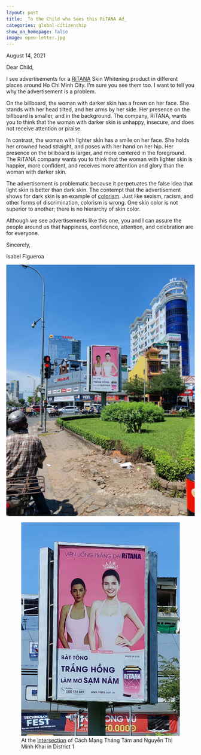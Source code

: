 ```yaml
---
layout: post
title: _To the Child who Sees this RiTANA Ad_
categories: global-citizenship
show_on_homepage: false
image: open-letter.jpg
---
```

August 14, 2021

Dear Child,

I see advertisements for a [RiTANA](https://ritana.com.vn/) Skin Whitening
product in different places around Ho Chi Minh City. I’m sure you see them
too. I want to tell you why the advertisement is a problem.

On the billboard, the woman with darker skin has a frown on her face. She
stands with her head tilted, and her arms by her side. Her presence on the
billboard is smaller, and in the background. The company, RiTANA, wants you
to think that the woman with darker skin is unhappy, insecure, and does not
receive attention or praise.

In contrast, the woman with lighter skin has a smile on her face. She holds
her crowned head straight, and poses with her hand on her hip. Her presence
on the billboard is larger, and more centered in the foreground. The RiTANA company wants you to think that the woman with lighter skin is
happier, more confident, and receives more attention and glory than the
woman with darker skin.

The advertisement is problematic because it perpetuates the false idea that
light skin is better than dark skin. The contempt that the advertisement
shows for dark skin is an example of
[colorism](https://www.merriam-webster.com/dictionary/colorism). Just like
sexism, racism, and other forms of discrimination, colorism is wrong. One
skin color is not superior to another; there is no hierarchy of skin color.

Although we see advertisements like this one, you and I can assure the
people around us that happiness, confidence, attention, and celebration are
for everyone.

Sincerely,

Isabel Figueroa

<img
  src="/assets/images/ritana1.jpg"
  width="600px"
/>
<figure>
  <img
    src="/assets/images/ritana2.jpg"
    width="600px"
  />
  <figcaption>At the <a href="https://www.google.com/maps/place/C%C3%A1ch+M%E1%BA%A1ng+Th%C3%A1ng+T%C3%A1m,+Th%C3%A0nh+ph%E1%BB%91+H%E1%BB%93+Ch%C3%AD+Minh,+Vietnam/@10.7735289,106.6897239,18z/data=!4m13!1m7!3m6!1s0x317529354c63e417:0x77762c4bf4d10930!2zQ8OhY2ggTeG6oW5nIFRow6FuZyBUw6FtLCBUaMOgbmggcGjhu5EgSOG7kyBDaMOtIE1pbmgsIFZpZXRuYW0!3b1!8m2!3d10.7823095!4d106.6732693!3m4!1s0x317529354c63e417:0x77762c4bf4d10930!8m2!3d10.7823095!4d106.6732693">intersection</a> of Cách Mạng Tháng Tám and Nguyễn Thị Minh Khai in District 1</figcaption>
</figure>
